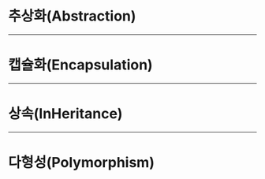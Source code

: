 # 추상화(Abstraction)
-----------------------------------------------
# 캡슐화(Encapsulation)
----------------------------------------------- 
# 상속(InHeritance)
-----------------------------------------------
# 다형성(Polymorphism)
